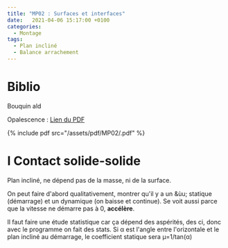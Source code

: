 ```yaml
---
title: "MP02 : Surfaces et interfaces"
date:   2021-04-06 15:17:00 +0100
categories:
  - Montage
tags:
  - Plan incliné
  - Balance arrachement
---
```

# Biblio
Bouquin ald


Opalescence : [Lien du PDF](/assets/pdf/MP02/.pdf)

{% include pdf src="/assets/pdf/MP02/.pdf" %}
 
 # I Contact solide-solide
 
 Plan incliné, ne dépend pas de la masse, ni de la surface.
 
 On peut faire d'abord qualitativement, montrer qu'il y a un &ùu; statique (démarrage) et un dynamique (on baisse et continue). Se voit aussi parce que la vitesse ne démarre pas à 0, **accélère**. 
 
 Il faut faire une étude statistique car ça dépend des aspérités, des ci, donc avec le programme on fait des stats. Si &alpha; est l'angle entre l'orizontale et le plan incliné au démarrage, le coefficient statique sera &mu;=1/tan(&alpha;) 
